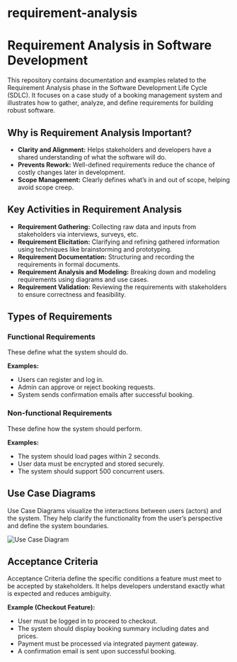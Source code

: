 # requirement-analysis
# Requirement Analysis in Software Development

This repository contains documentation and examples related to the Requirement Analysis phase in the Software Development Life Cycle (SDLC). It focuses on a case study of a booking management system and illustrates how to gather, analyze, and define requirements for building robust software.

## Why is Requirement Analysis Important?

- **Clarity and Alignment:** Helps stakeholders and developers have a shared understanding of what the software will do.
- **Prevents Rework:** Well-defined requirements reduce the chance of costly changes later in development.
- **Scope Management:** Clearly defines what’s in and out of scope, helping avoid scope creep.

## Key Activities in Requirement Analysis

- **Requirement Gathering:** Collecting raw data and inputs from stakeholders via interviews, surveys, etc.
- **Requirement Elicitation:** Clarifying and refining gathered information using techniques like brainstorming and prototyping.
- **Requirement Documentation:** Structuring and recording the requirements in formal documents.
- **Requirement Analysis and Modeling:** Breaking down and modeling requirements using diagrams and use cases.
- **Requirement Validation:** Reviewing the requirements with stakeholders to ensure correctness and feasibility.


## Types of Requirements

### Functional Requirements
These define what the system should do.

**Examples:**
- Users can register and log in.
- Admin can approve or reject booking requests.
- System sends confirmation emails after successful booking.

### Non-functional Requirements
These define how the system should perform.

**Examples:**
- The system should load pages within 2 seconds.
- User data must be encrypted and stored securely.
- The system should support 500 concurrent users.

## Use Case Diagrams

Use Case Diagrams visualize the interactions between users (actors) and the system. They help clarify the functionality from the user’s perspective and define the system boundaries.

![Use Case Diagram](alx-booking-uc.png)

## Acceptance Criteria

Acceptance Criteria define the specific conditions a feature must meet to be accepted by stakeholders. It helps developers understand exactly what is expected and reduces ambiguity.

**Example (Checkout Feature):**

- User must be logged in to proceed to checkout.
- The system should display booking summary including dates and prices.
- Payment must be processed via integrated payment gateway.
- A confirmation email is sent upon successful booking.



